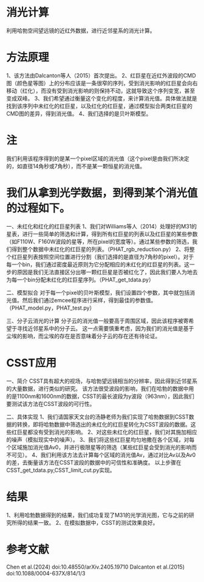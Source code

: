 # 消光计算
利用哈勃空间望远镜的近红外数据，进行近邻星系的消光计算。

# 方法原理
1、该方法由Dalcanton等人（2015）首次提出。
2、红巨星在近红外波段的CMD图（颜色星等图）上的分布应该是一条很窄的序列，受到消光影响的红巨星会向右移动（红化），而没有受到消光影响的则保持不动，这就导致这个序列变宽，甚至变成双峰。
3、我们希望通过衡量这个变化的程度，来计算消光值。具体做法就是找到该序列中未红化的红巨星，以及红化的红巨星，通过模型拟合两类红巨星的CMD图的差异，得到消光值。
4、我们选择的是贝叶斯模型。

# 注
我们利用该程序得到的是某一个pixel区域的消光值（这个pixel是由我们所决定的，如直径14角秒或7角秒），而不是某一颗恒星的消光值。

# 我们从拿到光学数据，到得到某个消光值的过程如下。
一、未红化和红化的红巨星列表
1、我们对Williams等人（2014）处理好的M31的星表，进行一些简单的筛选和计算，得到所有红巨星的列表以及红巨星的某些参数（如F110W、F160W波段的星等，所在pixel的宽度等）。通过某些参数的筛选，我们得到整个数据中未红化的红巨星的列表。（PHAT_rgb_reduction.py）
2、将整个红巨星列表按照空间位置进行分割（我们选择的是直径为7角秒的pixel）。对于每一个bin，我们通过密度最近原则为它分配相应的未红化的红巨星的列表。这一步的原因是我们无法直接区分出哪一颗红巨星是否被红化了，因此我们要人为地去为每一个bin分配未红化的红巨星序列。（PHAT_get_tdata.py）

二、模型拟合
对于每一个pixel的贝叶斯模型，我们设置四个参数，其中就包括消光值。然后我们通过emcee程序进行采样，得到最佳的参数值。（PHAT_model.py，PHAT_test.py）

三、分子云消光的计算
分子云的消光值一般要高于周围区域，因此该程序被寄希望于寻找近邻星系中的分子云。
这一点需要慎重考虑，因为我们的消光值是基于尘埃的影响，而尘埃的存在是否意味着分子云的存在还有待论证。

# CSST应用

一、简介
CSST具有超大的视场，与哈勃望远镜相当的分辨率，因此得到近邻星系的大量数据，进行类似的研究。
该方法很受波段的影响，我们在哈勃的数据中用的是1100nm和1600nm的数据，CSST的最长波段为y波段（963nm），因此我们要测试该方法在CSST波段的可行性。

二、具体实现
1、我们请国家天文台的汤静老师为我们实现了哈勃数据到CSST数据的转换，即将哈勃数据中筛选出的未红化的红巨星转化为CSST波段的数据。这些红巨星都没有受到消光的影响。
2、对这些未红化的红巨星，我们对其施加相应的噪声（模拟现实中的噪声）。
3、我们将这些红巨星均匀地撒在各个区域，对每个区域施加消光值Av0，并进行极限星等的筛选（某些红巨星会受到消光的影响而不可见）。
4、我们利用该方法去计算每个区域的消光值Av，通过对比Av以及Av0的差，去衡量该方法在CSST波段的数据中的可信性和准确度。
以上步骤在CSST_get_tdata.py,CSST_limit_cut.py实现。

# 结果
1、利用哈勃数据得到的结果，我们成功复现了M31的光学消光图，它与之前的研究所得的结果一致。
2、在模拟数据中，CSST的测试效果良好。

# 参考文献
Chen et al.(2024) doi:10.48550/arXiv.2405.19710
Dalcanton et al.(2015) doi:10.1088/0004-637X/814/1/3

